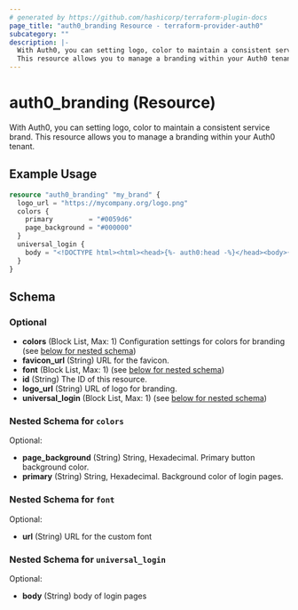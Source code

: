 ```yaml
---
# generated by https://github.com/hashicorp/terraform-plugin-docs
page_title: "auth0_branding Resource - terraform-provider-auth0"
subcategory: ""
description: |-
  With Auth0, you can setting logo, color to maintain a consistent service brand.
  This resource allows you to manage a branding within your Auth0 tenant.
---
```


# auth0_branding (Resource)

With Auth0, you can setting logo, color to maintain a consistent service brand. 
This resource allows you to manage a branding within your Auth0 tenant.

## Example Usage

```terraform
resource "auth0_branding" "my_brand" {
  logo_url = "https://mycompany.org/logo.png"
  colors {
    primary         = "#0059d6"
    page_background = "#000000"
  }
  universal_login {
    body = "<!DOCTYPE html><html><head>{%- auth0:head -%}</head><body>{%- auth0:widget -%}</body></html>"
  }
}
```

<!-- schema generated by tfplugindocs -->
## Schema

### Optional

- **colors** (Block List, Max: 1) Configuration settings for colors for branding (see [below for nested schema](#nestedblock--colors))
- **favicon_url** (String) URL for the favicon.
- **font** (Block List, Max: 1) (see [below for nested schema](#nestedblock--font))
- **id** (String) The ID of this resource.
- **logo_url** (String) URL of logo for branding.
- **universal_login** (Block List, Max: 1) (see [below for nested schema](#nestedblock--universal_login))

<a id="nestedblock--colors"></a>
### Nested Schema for `colors`

Optional:

- **page_background** (String) String, Hexadecimal. Primary button background color.
- **primary** (String) String, Hexadecimal. Background color of login pages.


<a id="nestedblock--font"></a>
### Nested Schema for `font`

Optional:

- **url** (String) URL for the custom font


<a id="nestedblock--universal_login"></a>
### Nested Schema for `universal_login`

Optional:

- **body** (String) body of login pages


